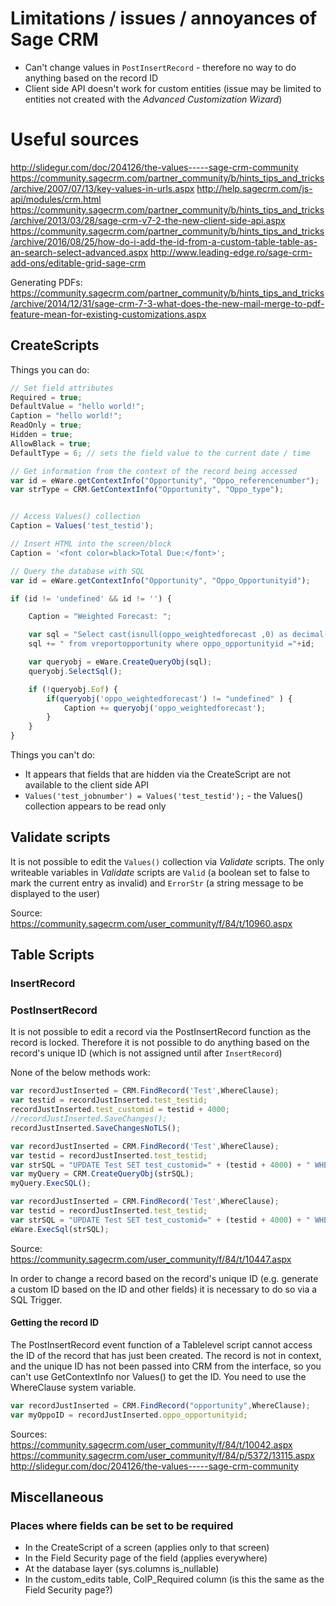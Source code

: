 
# Limitations / issues / annoyances of Sage CRM

- Can't change values in `PostInsertRecord` - therefore no way to do anything based on the record ID
- Client side API doesn't work for custom entities (issue may be limited to entities not created with the *Advanced Customization Wizard*)

# Useful sources

http://slidegur.com/doc/204126/the-values-----sage-crm-community
https://community.sagecrm.com/partner_community/b/hints_tips_and_tricks/archive/2007/07/13/key-values-in-urls.aspx
http://help.sagecrm.com/js-api/modules/crm.html
https://community.sagecrm.com/partner_community/b/hints_tips_and_tricks/archive/2013/03/28/sage-crm-v7-2-the-new-client-side-api.aspx
https://community.sagecrm.com/partner_community/b/hints_tips_and_tricks/archive/2016/08/25/how-do-i-add-the-id-from-a-custom-table-table-as-an-search-select-advanced.aspx
http://www.leading-edge.ro/sage-crm-add-ons/editable-grid-sage-crm

Generating PDFs:
https://community.sagecrm.com/partner_community/b/hints_tips_and_tricks/archive/2014/12/31/sage-crm-7-3-what-does-the-new-mail-merge-to-pdf-feature-mean-for-existing-customizations.aspx


## CreateScripts

Things you can do:
```javascript
// Set field attributes
Required = true;
DefaultValue = "hello world!";
Caption = "hello world!";
ReadOnly = true;
Hidden = true;
AllowBlack = true;
DefaultType = 6; // sets the field value to the current date / time

// Get information from the context of the record being accessed
var id = eWare.getContextInfo("Opportunity", "Oppo_referencenumber");
var strType = CRM.GetContextInfo("Opportunity", "Oppo_type");


// Access Values() collection
Caption = Values('test_testid');

// Insert HTML into the screen/block
Caption = '<font color=black>Total Due:</font>';

// Query the database with SQL
var id = eWare.getContextInfo("Opportunity", "Oppo_Opportunityid");

if (id != 'undefined' && id != '') {

	Caption = "Weighted Forecast: ";

	var sql = "Select cast(isnull(oppo_weightedforecast ,0) as decimal(10,2)) as oppo_weightedforecast";
	sql += " from vreportopportunity where oppo_opportunityid ="+id;

	var queryobj = eWare.CreateQueryObj(sql);
	queryobj.SelectSql();

    if (!queryobj.Eof) {
        if(queryobj('oppo_weightedforecast') != "undefined" ) {
            Caption += queryobj('oppo_weightedforecast');
        }
    }
}
```

Things you can't do:
- It appears that fields that are hidden via the CreateScript are not available to the client side API
- `Values('test_jobnumber') = Values('test_testid');` - the Values() collection appears to be read only

## Validate scripts

It is not possible to edit the `Values()` collection via *Validate* scripts. The only writeable variables in *Validate* scripts are `Valid` (a boolean set to false to mark the current entry as invalid) and `ErrorStr` (a string message to be displayed to the user)

Source: https://community.sagecrm.com/user_community/f/84/t/10960.aspx


## Table Scripts

### InsertRecord

### PostInsertRecord

It is not possible to edit a record via the PostInsertRecord function as the record is locked. Therefore it is not possible to do anything based on the record's unique ID (which is not assigned until after `InsertRecord`)

None of the below methods work:

```javascript
var recordJustInserted = CRM.FindRecord('Test',WhereClause);
var testid = recordJustInserted.test_testid;
recordJustInserted.test_customid = testid + 4000;
//recordJustInserted.SaveChanges();
recordJustInserted.SaveChangesNoTLS();
```
```javascript
var recordJustInserted = CRM.FindRecord('Test',WhereClause);
var testid = recordJustInserted.test_testid;
var strSQL = "UPDATE Test SET test_customid=" + (testid + 4000) + " WHERE test_testid = " + testid + ";"
var myQuery = CRM.CreateQueryObj(strSQL);
myQuery.ExecSQL();
```
```javascript
var recordJustInserted = CRM.FindRecord('Test',WhereClause);
var testid = recordJustInserted.test_testid;
var strSQL = "UPDATE Test SET test_customid=" + (testid + 4000) + " WHERE test_testid = " + testid + ";"
eWare.ExecSql(strSQL);
```



Source: https://community.sagecrm.com/user_community/f/84/t/10447.aspx

In order to change a record based on the record's unique ID (e.g. generate a custom ID based on the ID and other fields) it is necessary to do so via a SQL Trigger.



#### Getting the record ID

The PostInsertRecord event function of a Tablelevel script cannot access the ID of the record that has just been created. The record is not in context, and the unique ID has not been passed into CRM from the interface, so you can't use GetContextInfo nor Values() to get the ID. You need to use the WhereClause system variable.

```javascript
var recordJustInserted = CRM.FindRecord("opportunity",WhereClause);
var myOppoID = recordJustInserted.oppo_opportunityid;
```

Sources:
https://community.sagecrm.com/user_community/f/84/t/10042.aspx
https://community.sagecrm.com/user_community/f/84/p/5372/13115.aspx
http://slidegur.com/doc/204126/the-values-----sage-crm-community




## Miscellaneous

### Places where fields can be set to be required

* In the CreateScript of a screen (applies only to that screen)
* In the Field Security page of the field (applies everywhere)
* At the database layer (sys.columns is_nullable)
* In the custom_edits table, ColP_Required column (is this the same as the Field Security page?)



